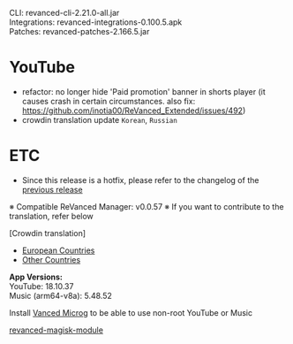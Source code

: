 CLI: revanced-cli-2.21.0-all.jar  
Integrations: revanced-integrations-0.100.5.apk  
Patches: revanced-patches-2.166.5.jar  

YouTube
==
- refactor: no longer hide 'Paid promotion' banner in shorts player (it causes crash in certain circumstances. also fix: https://github.com/inotia00/ReVanced_Extended/issues/492)
- crowdin translation update
`Korean`, `Russian`


ETC
==
- Since this release is a hotfix, please refer to the changelog of the [previous release](https://github.com/inotia00/revanced-patches/releases/tag/v2.166.4)


※ Compatible ReVanced Manager: v0.0.57
※ If you want to contribute to the translation, refer below

[Crowdin translation]
- [European Countries](https://crowdin.com/project/revancedextendedeu)
- [Other Countries](https://crowdin.com/project/revancedextended)
  
**App Versions:**  
YouTube: 18.10.37  
Music (arm64-v8a): 5.48.52  

Install [Vanced Microg](https://github.com/TeamVanced/VancedMicroG/releases) to be able to use non-root YouTube or Music  

[revanced-magisk-module](https://github.com/j-hc/revanced-magisk-module)  
